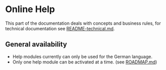 # Online Help

This part of the documentation deals with concepts and business rules, for technical documentation see [README-technical.md](./README-technical.md).

## General availability

- Help modules currently can only be used for the German language.
- Only one help module can be activated at a time. (see [ROADMAP.md](./ROADMAP.md))